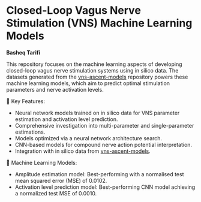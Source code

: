 # Closed-Loop Vagus Nerve Stimulation (VNS) Machine Learning Models
__Basheq Tarifi__

This repository focuses on the machine learning aspects of developing closed-loop vagus nerve stimulation systems using in silico data. The datasets generated from the [vns-ascent-models](https://github.com/btarifi10/vns-ascent-models) repository powers these machine learning models, which aim to predict optimal stimulation parameters and nerve activation levels.

🤖 Key Features:
* Neural network models trained on in silico data for VNS parameter estimation and activation level prediction.
* Comprehensive investigation into multi-parameter and single-parameter estimations.
* Models optimized via a neural network architecture search.
* CNN-based models for compound nerve action potential interpretation.
* Integration with in silico data from [vns-ascent-models](https://github.com/btarifi10/vns-ascent-models).

🌟 Machine Learning Models:
* Amplitude estimation model: Best-performing with a normalised test mean squared error (MSE) of 0.0102.
* Activation level prediction model: Best-performing CNN model achieving a normalized test MSE of 0.0010.

